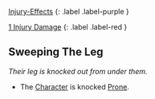 
[Injury-Effects](Game/Core/Injury-Effects)
{: .label .label-purple }

[1 Injury Damage](Game/Core/Injury#Injury%20Damage)
{: .label .label-red }
## Sweeping The Leg
*Their leg is knocked out from under them.*
* The [Character](Game/Core/Terminology#Character) is knocked [Prone](Game/Core/Effects#Prone).